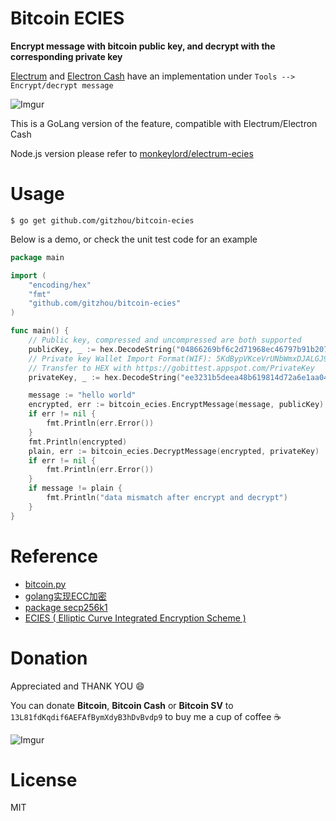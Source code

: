 # Bitcoin ECIES

**Encrypt message with bitcoin public key, and decrypt with the corresponding private key**

[Electrum](https://github.com/spesmilo/electrum) and [Electron Cash](https://github.com/Electron-Cash/Electron-Cash) have an implementation under `Tools --> Encrypt/decrypt message`

![Imgur](https://i.imgur.com/nshs7qQ.png)

This is a GoLang version of the feature, compatible with Electrum/Electron Cash

Node.js version please refer to [monkeylord/electrum-ecies](https://github.com/monkeylord/electrum-ecies)

# Usage

```
$ go get github.com/gitzhou/bitcoin-ecies
```

Below is a demo, or check the unit test code for an example

```go
package main

import (
	"encoding/hex"
	"fmt"
	"github.com/gitzhou/bitcoin-ecies"
)

func main() {
	// Public key, compressed and uncompressed are both supported
	publicKey, _ := hex.DecodeString("04866269bf6c2d71968ec46797b91b207affeea74dbba1f181ff354abbfbdfe9327c58d1c0681e328f555f5aa6ec2e7543baf2b3f89ce90720d617da710ce1ea93")
	// Private key Wallet Import Format(WIF): 5KdBypVKceVrUNbWmxDJALGJ9fo9rwNYTjppps8gQb9C8VHUXzr
	// Transfer to HEX with https://gobittest.appspot.com/PrivateKey
	privateKey, _ := hex.DecodeString("ee3231b5deea48b619814d72a6e1aa04a9f521df281afad5ada89f5393941b1c")

	message := "hello world"
	encrypted, err := bitcoin_ecies.EncryptMessage(message, publicKey)
	if err != nil {
		fmt.Println(err.Error())
	}
	fmt.Println(encrypted)
	plain, err := bitcoin_ecies.DecryptMessage(encrypted, privateKey)
	if err != nil {
		fmt.Println(err.Error())
	}
	if message != plain {
		fmt.Println("data mismatch after encrypt and decrypt")
	}
}
```

# Reference

- [bitcoin.py](https://github.com/Electron-Cash/Electron-Cash/blob/master/lib/bitcoin.py#L645)
- [golang实现ECC加密](https://lvbay.github.io/2018/05/13/golang%E5%AE%9E%E7%8E%B0ECC%E5%8A%A0%E5%AF%86/)
- [package secp256k1](https://godoc.org/github.com/decred/dcrd/dcrec/secp256k1)
- [ECIES ( Elliptic Curve Integrated Encryption Scheme )](https://github.com/EasonWang01/Introduction-to-cryptography/blob/master/3.6%20ECIES.md)

# Donation

Appreciated and THANK YOU :smile:

You can donate **Bitcoin**, **Bitcoin Cash** or **Bitcoin SV** to `13L81fdKqdif6AEFAfBymXdyB3hDvBvdp9` to buy me a cup of coffee :coffee:

![Imgur](https://i.imgur.com/oowYIk6.png)

# License

MIT
